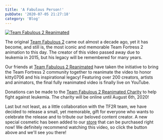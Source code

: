 ```yaml
---
title: 'A Fabulous Person!'
pubDate: '2020-07-05 21:27:18'
category: 'Blog'
---
```


<a class="no-anim-underline" href="https://youtu.be/OPV_3jkEpqI" target="_blank"><img src="/images/blogposts/57/blogpostimage_v2.png" alt="Team Fabulous 2 Reanimated" title="Team Fabulous 2 Reanimated"></a>
<p>The original <a href="https://youtu.be/dzMq5_thk4o" target="_blank">Team Fabulous 2</a> came out almost a decade ago, yet it has become, and still is, the most iconic and memorable Team Fortress 2 animation to this day. The creator of this video passed away due to leukemia in 2015, but his legacy will be remembered for many years.</p>
<p>Our friends at <a href="https://twitter.com/Teamfabulous2R" target="_blank">Team Fabulous 2 Reanimated</a> have taken the initiative to bring the Team Fortress 2 community together to reanimate the video to honor kitty0706 and his inspirational legacy! Featuring over 200 creators, artists and animators, the final fully reanimated video is finally live on YouTube.</p>
<p>Donations can be made to the <a href="https://tiltify.com/@tfconnect/team-fabulous-2-reanimated-charity" target="_blank">Team Fabulous 2 Reanimated Charity</a> to help fight against leukemia. The charity will be online until August 6th, 2020!</p>
<p>Last but not least, as a little collaboration with the TF2R team, we have decided to release a small, yet memorable, gift for everyone who wants to celebrate the release and to tribute our beloved content creator. A new special cosmetic has been added to our <a href="">store</a> that can be purchased right now! We definitely recommend watching this video, so click the button above and we'll see you there!</p>
